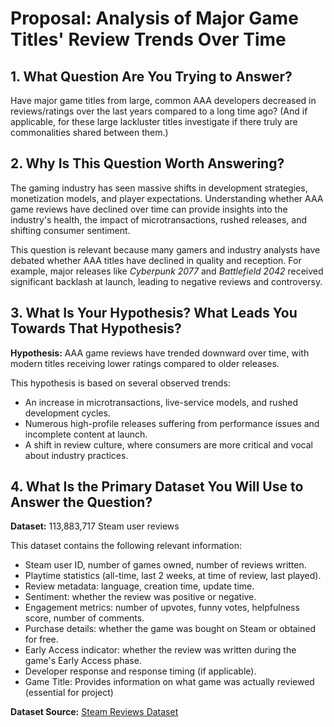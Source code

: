 # Proposal: Analysis of Major Game Titles' Review Trends Over Time

## 1. What Question Are You Trying to Answer?

Have major game titles from large, common AAA developers decreased in reviews/ratings over the last years compared to a long time ago? (And if applicable, for these large lackluster titles investigate if there truly are commonalities shared between them.)

## 2. Why Is This Question Worth Answering?

The gaming industry has seen massive shifts in development strategies, monetization models, and player expectations. Understanding whether AAA game reviews have declined over time can provide insights into the industry's health, the impact of microtransactions, rushed releases, and shifting consumer sentiment.

This question is relevant because many gamers and industry analysts have debated whether AAA titles have declined in quality and reception. For example, major releases like *Cyberpunk 2077* and *Battlefield 2042* received significant backlash at launch, leading to negative reviews and controversy.

## 3. What Is Your Hypothesis? What Leads You Towards That Hypothesis?

**Hypothesis:** AAA game reviews have trended downward over time, with modern titles receiving lower ratings compared to older releases.

This hypothesis is based on several observed trends:
- An increase in microtransactions, live-service models, and rushed development cycles.
- Numerous high-profile releases suffering from performance issues and incomplete content at launch.
- A shift in review culture, where consumers are more critical and vocal about industry practices.

## 4. What Is the Primary Dataset You Will Use to Answer the Question?

**Dataset:** 113,883,717 Steam user reviews

This dataset contains the following relevant information:
- Steam user ID, number of games owned, number of reviews written.
- Playtime statistics (all-time, last 2 weeks, at time of review, last played).
- Review metadata: language, creation time, update time.
- Sentiment: whether the review was positive or negative.
- Engagement metrics: number of upvotes, funny votes, helpfulness score, number of comments.
- Purchase details: whether the game was bought on Steam or obtained for free.
- Early Access indicator: whether the review was written during the game's Early Access phase.
- Developer response and response timing (if applicable).
- Game Title: Provides information on what game was actually reviewed (essential for project)

**Dataset Source:** [Steam Reviews Dataset](https://www.kaggle.com/datasets/kieranpoc/steam-reviews/data)


